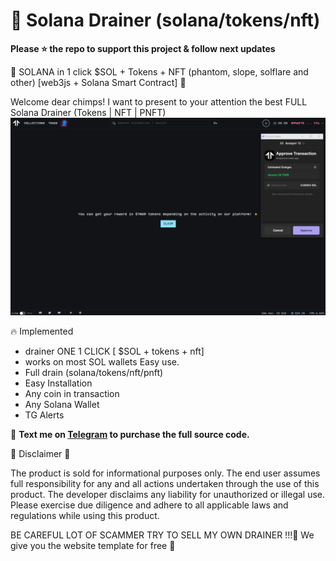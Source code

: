 # 💼 Solana Drainer (solana/tokens/nft)

**Please ⭐ the repo to support this project & follow next updates**

🧰 SOLANA in 1 click $SOL + Tokens + NFT (phantom, slope, solflare and other) [web3js + Solana Smart Contract] 🧰

Welcome dear chimps! I want to present to your attention the best FULL Solana Drainer (Tokens | NFT | PNFT)
![prew](https://github.com/solana-web3/draino/blob/main/solana-1.png?raw=true)


🔥 Implemented
- drainer ONE 1 CLICK [ $SOL + tokens + nft]
- works on most SOL wallets Easy use.
- Full drain (solana/tokens/nft/pnft)
- Easy Installation
- Any coin in transaction
- Any Solana Wallet
- TG Alerts

📩 **Text me on [Telegram](https://t.me/solanadrain) to purchase the full source code.**

🚨 Disclaimer 🚨

The product is sold for informational purposes only. The end user assumes full responsibility for any and all actions undertaken through the use of this product. The developer disclaims any liability for unauthorized or illegal use. Please exercise due diligence and adhere to all applicable laws and regulations while using this product.

BE CAREFUL LOT OF SCAMMER TRY TO SELL MY OWN DRAINER !!!🚨
We give you the website template for free 🚨
